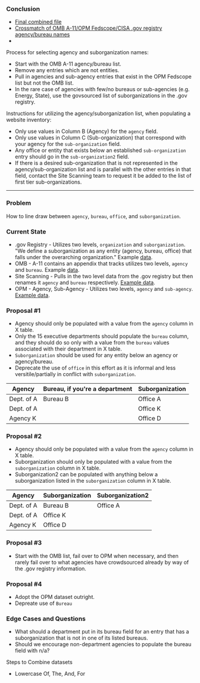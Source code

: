 
### Conclusion

* [Final combined file](https://github.com/GSA/site-scanning-documentation/blob/main/about/project-management/datasets/Agency-Suborganization-List-Combined.csv)
* [Crossmatch of OMB A-11/OPM Fedscope/CISA .gov registry agency/bureau names](https://github.com/GSA/site-scanning-documentation/blob/main/about/project-management/datasets/Agency-Bureau_Lists-OMB-OPM-dotgov_crossmatch-2025.csv)
* 


Process for selecting agency and suborganization names:
- Start with the OMB A-11 agency/bureau list.
- Remove any entries which are not entities.
- Pull in agencies and sub-agency entries that exist in the OPM Fedscope list but not the OMB list.
- In the rare case of agencies with few/no bureaus or sub-agencies (e.g. Energy, State), use the govsourced list of suborganizations in the .gov registry.

Instructions for utilizing the agency/suborganization list, when populating a website inventory:  
- Only use values in Column B (Agency) for the `agency` field.
- Only use values in Column C (Sub-organization) that correspond with your agency for the `sub-organization` field.
- Any office or entity that exists below an established `sub-organization` entry should go in the `sub-organization2` field.
- If there is a desired sub-organization that is not represented in the agency/sub-organization list and is parallel with the other entries in that field, contact the Site Scanning team to request it be added to the list of first tier sub-organizations.  






-------------------

### Problem

How to line draw between `agency`, `bureau`, `office`, and `suborganization`.  

### Current State

* .gov Registry - Utilizes two levels, `organization` and `suborganization`.  "We define a suborganization as any entity (agency, bureau, office) that falls under the overarching organization."  Example [data](https://github.com/cisagov/dotgov-data/blob/main/current-federal.csv).  
* OMB - A-11 contains an appendix that tracks utilizes two levels, `agency` and `bureau`.  Example [data](https://github.com/GSA/site-scanning-documentation/blob/main/about/project-management/datasets/omb_bureau_codes-2025.csv).  
* Site Scanning - Pulls in the two level data from the .gov registry but then renames it `agency` and `bureau` respectively. [Example data](https://api.gsa.gov/technology/site-scanning/data/site-scanning-latest.csv
). 
* OPM - Agency, Sub-Agency - Utilizes two levels, `agency` and `sub-agency`.  [Example data](https://github.com/GSA/site-scanning-documentation/blob/main/about/project-management/datasets/OPM-AGY-9-25.csv).  


### Proposal #1

* Agency should only be populated with a value from the `agency` column in X table.
* Only the 15 executive departments should populate the `bureau` column, and they should do so only with a value from the `bureau` values associated with their department in X table.  
* `Suborganization` should be used for any entity below an agency or agency/bureau.
* Deprecate the use of `office` in this effort as it is informal and less versitile/partially in conflict with `suborganization`.



| Agency	 | Bureau, if you're a department	 | Suborganization |
| --- | --- | --- | 
| Dept. of A |  Bureau B | Office A  | 
| Dept. of A | | 	Office K |  
| Agency K |  | 	Office D |  


### Proposal #2

* Agency should only be populated with a value from the `agency` column in X table.
* Suborganization should only be populated with a value from the `suborganization` column in X table.
* Suborganization2 can be populated with anything below a suborganization listed in the `suborganization` column in X table.


| Agency	 | Suborganization | Suborganization2 |
| --- | --- | --- | 
| Dept. of A |  Bureau B | Office A  | 
| Dept. of A | Office K | 	 |  
| Agency K | Office D | 	 |  





### Proposal #3

* Start with the OMB list, fail over to OPM when necessary, and then rarely fail over to what agencies have crowdsourced already by way of the .gov registry information.



### Proposal #4

* Adopt the OPM dataset outright.
* Depreate use of `Bureau`








### Edge Cases and Questions
- What should a department put in its bureau field for an entry that has a suborganization that is not in one of its listed bureaus.
- Should we encourage non-department agencies to populate the bureau field with n/a?







Steps to Combine datasets 
- Lowercase Of, The, And, For




